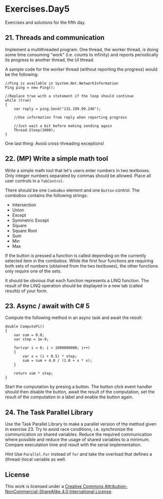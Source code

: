 # Exercises.Day5

Exercises and solutions for the fifth day.

## 21. Threads and communication

Implement a multithreaded program. One thread, the worker thread, is doing some time consuming "work" (i.e. counts to infinity) and reports periodically its progress to another thread, the UI thread.

A sample code for the worker thread (without reporting the progress) would be the following:

    //Ping is available in System.Net.NetworkInformation
    Ping ping = new Ping();

    //Replace true with a statement if the loop should continue
    while (true)
    {
        var reply = ping.Send("132.199.99.246");

        //Use information from reply when reporting progress

        //Just wait a bit before making sending again
        Thread.Sleep(1000);
    }

One last thing: Avoid cross-threading exceptions!

## 22. (**MP**) Write a simple math tool

Write a simple math tool that let's users enter numbers in two textboxes. Only integer numbers separated by commas should be allowed. Place all user controls in a `TabControl`.

There should be one `ComboBox` element and one `Button` control. The combobox contains the following strings:

* Intersection
* Union
* Except
* Symmetric Except
* Square
* Square Root
* Sum
* Min
* Max

If the button is pressed a function is called depending on the currently selected item in the combobox. While the first four functions are requiring both sets of numbers (obtained from the two textboxes), the other functions only require one of the sets.

It should be obvious that each function represents a LINQ function. The result of the LINQ operation should be displayed in a new tab (called results) of your form.

## 23. Async / await with C# 5

Compute the following method in an async task and await the result:

    double ComputePi()
    {
    	var sum = 0.0;
        var step = 1e-9;

        for(var i = 0; i < 1000000000; i++)
        {
            var x = (i + 0.5) * step;
            sum = sum + 4.0 / (1.0 + x * x); 
        }

        return sum * step;
    }

Start the computation by presing a button. The button click event handler should then disable the button, await the result of the computation, set the result of the computation in a label and enable the button again.

## 24. The Task Parallel Library

Use the Task Parallel Library to make a parallel version of the method given in exercise 23. Try to avoid race conditions, i.e. synchronize the communication on shared variables. Reduce the required communication where possible and reduce the usage of shared variables to a minimum. Compare executation time and result with the serial implementation.

*Hint* Use `Parallel.For` instead of `for` and take the overload that defines a (thread-)local variable as well.

## License
This work is licensed under a [Creative Commons Attribution-NonCommercial-ShareAlike 4.0 International License](http://creativecommons.org/licenses/by-nc-sa/4.0/).
